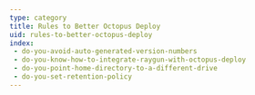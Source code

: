 ```yaml
---
type: category
title: Rules to Better Octopus Deploy
uid: rules-to-better-octopus-deploy
index:
 - do-you-avoid-auto-generated-version-numbers
 - do-you-know-how-to-integrate-raygun-with-octopus-deploy
 - do-you-point-home-directory-to-a-different-drive
 - do-you-set-retention-policy
---
```




